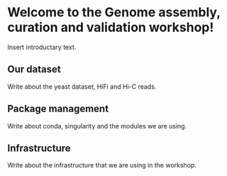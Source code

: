 # Welcome to the Genome assembly, curation and validation workshop!

Insert introductary text.

## Our dataset

Write about the yeast dataset, HiFi and Hi-C reads.

## Package management

Write about conda, singularity and the modules we are using.

## Infrastructure

Write about the infrastructure that we are using in the workshop.